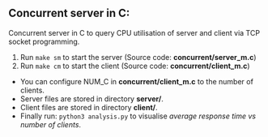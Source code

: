 ## Concurrent server in C:
Concurrent server in C to query CPU utilisation of server and client via TCP socket programming.

1. Run `make sm` to start the server (Source code: __concurrent/server_m.c__)
2. Run `make cm` to start the client (Source code: __concurrent/client_m.c__)

* You can configure NUM_C in __concurrent/client_m.c__ to the number of clients.
* Server files are stored in directory __server/__.
* Client files are stored in directory __client/__.
* Finally run: `python3 analysis.py` to visualise _average response time vs number of clients_.
